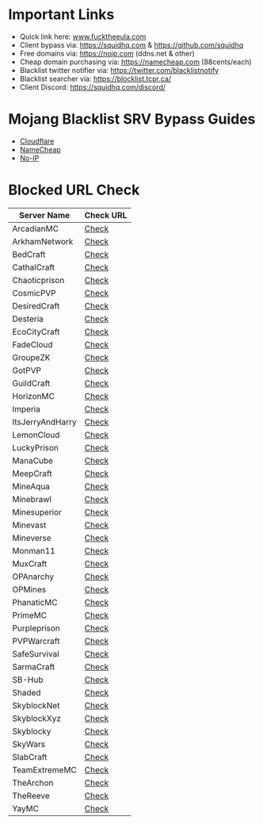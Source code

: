 # Important Links
- Quick link here: www.fucktheeula.com
- Client bypass via: https://squidhq.com & https://github.com/squidhq
- Free domains via: https://noip.com (ddns.net & other)
- Cheap domain purchasing via: https://namecheap.com (88cents/each)
- Blacklist twitter notifier via: https://twitter.com/blacklistnotify
- Blacklist searcher via: https://blocklist.tcpr.ca/
- Client Discord: https://squidhq.com/discord/

# Mojang Blacklist SRV Bypass Guides
- [Cloudflare](https://github.com/EcoCityCraft/MojangBlacklist/blob/master/SRV-Guides/CLOUDFLARE.md)
- [NameCheap](https://github.com/EcoCityCraft/MojangBlacklist/blob/master/SRV-Guides/NAMECHEAP.md)
- [No-IP](https://github.com/EcoCityCraft/MojangBlacklist/blob/master/SRV-Guides/NOIP.md)

# Blocked URL Check

Server Name | Check URL
------------|----------
ArcadianMC | [Check](http://use.gameapis.net/mc/extra/blockedservers/check/play.arcadianmc.com)
ArkhamNetwork | [Check](http://use.gameapis.net/mc/extra/blockedservers/check/arkhamnetwork.org,mc.arkhamnetwork.org,play.arkhamnetwork.org,playmc.mx)
BedCraft | [Check](http://use.gameapis.net/mc/extra/blockedservers/check/ftb.bedcraft.eu)
CathalCraft | [Check](http://use.gameapis.net/mc/extra/blockedservers/check/mc.cathalcraft.com,sky.cathalcraft.com)
Chaoticprison | [Check](http://use.gameapis.net/mc/extra/blockedservers/check/chaoticprison.org)
CosmicPVP | [Check](http://use.gameapis.net/mc/extra/blockedservers/check/cosmicpvp.com,proxypipe.cosmicpvp.com)
DesiredCraft | [Check](http://use.gameapis.net/mc/extra/blockedservers/check/mc.desiredcraft.net)
Desteria | [Check](http://use.gameapis.net/mc/extra/blockedservers/check/pvp.desteria.com)
EcoCityCraft | [Check](http://use.gameapis.net/mc/extra/blockedservers/check/ecocitycraft.com,mc.ecocitycraft.com,play.ecocitycraft.com,eccgamers.com,mc.eccgamers.com,play.eccgamers.com,aemservers.net,mc.aemservers.net,play.aemservers.net)
FadeCloud | [Check](http://use.gameapis.net/mc/extra/blockedservers/check/fadecloud.com)
GroupeZK | [Check](http://use.gameapis.net/mc/extra/blockedservers/check/play.groupezk.fr,gzk.bmqt.fr,play.groupezk.com)
GotPVP | [Check](http://use.gameapis.net/mc/extra/blockedservers/check/gotpvp.com,play.gotpvp.com)
GuildCraft | [Check](http://use.gameapis.net/mc/extra/blockedservers/check/play.guildcraft.org)
HorizonMC | [Check](http://use.gameapis.net/mc/extra/blockedservers/check/play.invasionz.fr,play.horizonmc.fr)
Imperia | [Check](http://use.gameapis.net/mc/extra/blockedservers/check/mc-imperia.fr)
ItsJerryAndHarry | [Check](http://use.gameapis.net/mc/extra/blockedservers/check/itsjerryandharry.com,play.itsjerryandharry.com)
LemonCloud | [Check](http://use.gameapis.net/mc/extra/blockedservers/check/play.lemoncloud.org)
LuckyPrison | [Check](http://use.gameapis.net/mc/extra/blockedservers/check/luckyprison.com,play.luckyprison.com)
ManaCube | [Check](http://use.gameapis.net/mc/extra/blockedservers/check/play.manacube.com)
MeepCraft | [Check](http://use.gameapis.net/mc/extra/blockedservers/check/meepcraft.com)
MineAqua | [Check](http://use.gameapis.net/mc/extra/blockedservers/check/mc.mineaquatm.net)
Minebrawl | [Check](http://use.gameapis.net/mc/extra/blockedservers/check/minebrawl.org)
Minesuperior | [Check](http://use.gameapis.net/mc/extra/blockedservers/check/play.minesuperior.com)
Minevast | [Check](http://use.gameapis.net/mc/extra/blockedservers/check/play.minevast.com,mc.minevast.com)
Mineverse | [Check](http://use.gameapis.net/mc/extra/blockedservers/check/mineverse.com,mineverse.net,mineverse.org)
Monman11 | [Check](http://use.gameapis.net/mc/extra/blockedservers/check/monman11.com)
MuxCraft | [Check](http://use.gameapis.net/mc/extra/blockedservers/check/muxcraft.eu,pvp.muxcraft.eu)
OPAnarchy | [Check](http://use.gameapis.net/mc/extra/blockedservers/check/opanarchy.com)
OPMines | [Check](http://use.gameapis.net/mc/extra/blockedservers/check/opmines.net) 
PhanaticMC | [Check](http://use.gameapis.net/mc/extra/blockedservers/check/phanaticmc.com,play.phanaticmc.com,mcskyblock.com,play.mcskyblock.com)
PrimeMC | [Check](http://use.gameapis.net/mc/extra/blockedservers/check/primemc.org,play.primemc.org)
Purpleprison | [Check](http://use.gameapis.net/mc/extra/blockedservers/check/purpleprison.net)
PVPWarcraft | [Check](http://use.gameapis.net/mc/extra/blockedservers/check/mc.pvp-warcraft.eu)
SafeSurvival | [Check](http://use.gameapis.net/mc/extra/blockedservers/check/mc.safesurvival.net)
SarmaCraft | [Check](http://use.gameapis.net/mc/extra/blockedservers/check/mc.sarmacraft.info)
SB-Hub | [Check](http://use.gameapis.net/mc/extra/blockedservers/check/sb-hub.com,planetsb.net,fadedsb.com,shadowsb.com,survivalsb.com)
Shaded | [Check](http://use.gameapis.net/mc/extra/blockedservers/check/play.shaded.gg)
SkyblockNet | [Check](http://use.gameapis.net/mc/extra/blockedservers/check/skyblock.net,skyblock.org)
SkyblockXyz | [Check](http://use.gameapis.net/mc/extra/blockedservers/check/skyblock.xyz)
Skyblocky | [Check](http://use.gameapis.net/mc/extra/blockedservers/check/skyblocky.com,mc.skyblocky.com)
SkyWars | [Check](http://use.gameapis.net/mc/extra/blockedservers/check/skywars.com)
SlabCraft | [Check](http://use.gameapis.net/mc/extra/blockedservers/check/mc.slabcraft.net)
TeamExtremeMC | [Check](http://use.gameapis.net/mc/extra/blockedservers/check/play.teamextrememc.com)
TheArchon | [Check](http://use.gameapis.net/mc/extra/blockedservers/check/play.thearchon.net,pvp.thearchon.net)
TheReeve | [Check](http://use.gameapis.net/mc/extra/blockedservers/check/play.reevemc.com)
YayMC | [Check](http://use.gameapis.net/mc/extra/blockedservers/check/yaymc.com)
